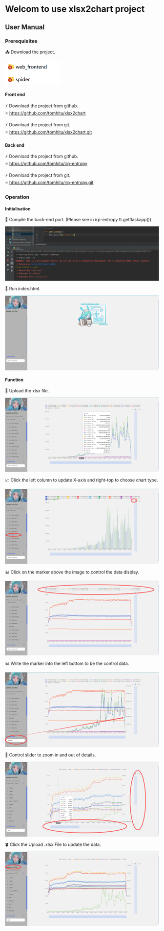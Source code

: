 # Welcom to use xlsx2chart project

## User Manual

### Prerequisites
:inbox_tray: Download the project. <br>

![Example Image](./src/assets/pic/download.png)
#### Front end
:zap: Download the project from github. <br>
:star: https://github.com/tomhitu/xlsx2chart <br>

:zap: Download the project from git. <br>
:star: https://github.com/tomhitu/xlsx2chart.git <br>

#### Back end
:zap: Download the project from github. <br>
:star: https://github.com/tomhitu/irp-entropy <br>

:zap: Download the project from git. <br>
:star: https://github.com/tomhitu/irp-entropy.git <br>

### Operation

#### Initialisation
:balloon: Compile the back-end port. (Please see in irp-entropy tt.getflaskapp()) <br>

![Example Image](./src/assets/pic/runflask.png)

:balloon: Run index.html. <br>

![Example Image](./src/assets/pic/orindex.png)

#### Function
:open_file_folder: Upload the xlsx file. <br>

![Example Image](./src/assets/pic/uploadxlsx.png)

:chart_with_upwards_trend: Click the left column to update X-axis and right-top to choose chart type. <br>

![Example Image](./src/assets/pic/xaxtype.png)

:bar_chart: Click on the marker above the image to control the data display. <br>

![Example Image](./src/assets/pic/datashow.png)

:bar_chart: Write the marker into the left bottom to be the control data. <br>

![Example Image](./src/assets/pic/controlobj.png)

:cake: Control slider to zoom in and out of details. <br>

![Example Image](./src/assets/pic/zoominout.png)

:four_leaf_clover: Click the Upload .xlsx File to update the data. <br>

![Example Image](./src/assets/pic/uploadnew.png)

